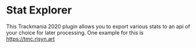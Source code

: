 # Stat Explorer

This Trackmania 2020 plugin allows you to export various stats to an api of your choice for later processing. One example for this is https://tmc.risyn.art